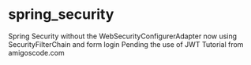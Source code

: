 # spring_security
Spring Security without the WebSecurityConfigurerAdapter now using SecurityFilterChain and form login
Pending the use of JWT
Tutorial from amigoscode.com
